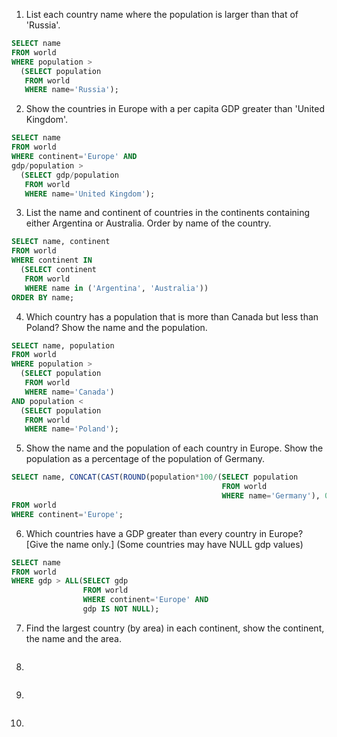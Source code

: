 1. List each country name where the population is larger than that of 'Russia'.
```SQL
SELECT name 
FROM world
WHERE population >
  (SELECT population 
   FROM world
   WHERE name='Russia');
```

2. Show the countries in Europe with a per capita GDP greater than 'United Kingdom'.
```SQL
SELECT name 
FROM world
WHERE continent='Europe' AND
gdp/population >
  (SELECT gdp/population 
   FROM world
   WHERE name='United Kingdom');
```

3. List the name and continent of countries in the continents containing either Argentina or Australia. Order by name of the country.
```SQL
SELECT name, continent
FROM world
WHERE continent IN 
  (SELECT continent
   FROM world
   WHERE name in ('Argentina', 'Australia'))
ORDER BY name;
```

4. Which country has a population that is more than Canada but less than Poland? Show the name and the population.
```SQL
SELECT name, population
FROM world
WHERE population > 
  (SELECT population
   FROM world
   WHERE name='Canada')
AND population < 
  (SELECT population
   FROM world
   WHERE name='Poland');
```

5. Show the name and the population of each country in Europe. Show the population as a percentage of the population of Germany.
```SQL
SELECT name, CONCAT(CAST(ROUND(population*100/(SELECT population 
                                               FROM world 
                                               WHERE name='Germany'), 0) AS int), '%') AS percentage
FROM world
WHERE continent='Europe';
```

6. Which countries have a GDP greater than every country in Europe? [Give the name only.] (Some countries may have NULL gdp values)
```SQL
SELECT name
FROM world
WHERE gdp > ALL(SELECT gdp
                FROM world
                WHERE continent='Europe' AND
                gdp IS NOT NULL);
```

7. Find the largest country (by area) in each continent, show the continent, the name and the area.
```SQL

```

8.
```SQL

```

9.
```SQL

```

10.
```SQL

```
